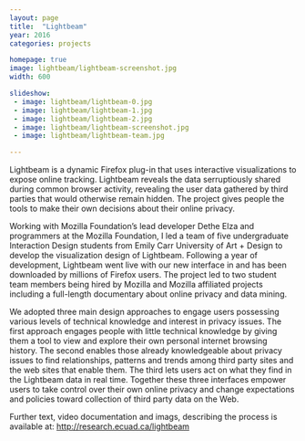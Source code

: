 ```yaml
---
layout: page
title:  "Lightbeam"
year: 2016
categories: projects

homepage: true
image: lightbeam/lightbeam-screenshot.jpg
width: 600

slideshow:
 - image: lightbeam/lightbeam-0.jpg
 - image: lightbeam/lightbeam-1.jpg
 - image: lightbeam/lightbeam-2.jpg
 - image: lightbeam/lightbeam-screenshot.jpg
 - image: lightbeam/lightbeam-team.jpg

---
```


Lightbeam is a dynamic Firefox plug-in that uses interactive visualizations to expose online tracking.  Lightbeam reveals the data serruptiously shared during common browser activity, revealing the user data gathered by third parties that would otherwise remain hidden. The project gives people the tools to make their own decisions about their online privacy.

Working with Mozilla Foundation’s lead developer Dethe Elza and  programmers at the Mozilla Foundation, I  led a team of five undergraduate Interaction Design students from Emily Carr University of Art + Design to develop the visualization design of Lightbeam. Following a year of development, Lightbeam went live with our new interface in and has been downloaded by millions of Firefox users. The project led to two student team members being hired by Mozilla and Mozilla affiliated projects including a full-length documentary about online privacy and data mining.

We adopted three main design approaches to engage users possessing various levels of technical knowledge and interest in privacy issues. The first approach engages people with little technical knowledge by giving them a tool to view and explore their own personal internet browsing history. The second enables those already knowledgeable about privacy issues to find relationships, patterns and trends among third party sites and the web sites that enable them. The third lets  users act on what they find in the Lightbeam data in real time. Together these three interfaces empower users to take control over their own online privacy and change expectations and policies toward collection of third party data on the Web. 

Further text, video documentation and imags, describing the process is available at: http://research.ecuad.ca/lightbeam
